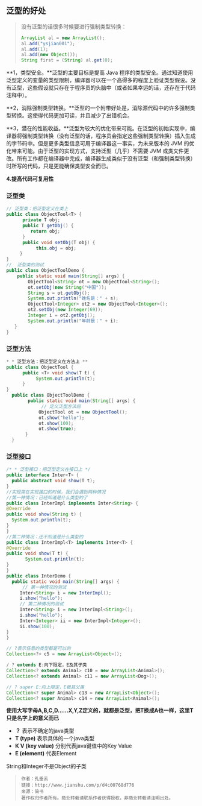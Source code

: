 ## 泛型的好处

> 没有泛型的话很多时候要进行强制类型转换：
>
> ```java
> ArrayList al = new ArrayList();
> al.add("ysjian001");
> al.add(1);
> al.add(new Object());
> String first = (String) al.get(0);
> ```

**1，类型安全。**泛型的主要目标是提高 Java 程序的类型安全。通过知道使用泛型定义的变量的类型限制，编译器可以在一个高得多的程度上验证类型假设。没有泛型，这些假设就只存在于程序员的头脑中（或者如果幸运的话，还存在于代码注释中）。

**2，消除强制类型转换。**泛型的一个附带好处是，消除源代码中的许多强制类型转换。这使得代码更加可读，并且减少了出错机会。

**3，潜在的性能收益。**泛型为较大的优化带来可能。在泛型的初始实现中，编译器将强制类型转换（没有泛型的话，程序员会指定这些强制类型转换）插入生成的字节码中。但是更多类型信息可用于编译器这一事实，为未来版本的 JVM 的优化带来可能。由于泛型的实现方式，支持泛型（几乎）不需要 JVM 或类文件更改。所有工作都在编译器中完成，编译器生成类似于没有泛型（和强制类型转换）时所写的代码，只是更能确保类型安全而已。

**4.提高代码可复用性**

### **泛型类**

```java
// 泛型类：把泛型定义在类上 
public class ObjectTool<T> { 
      private T obj; 
      public T getObj() { 
         return obj; 
      } 
      public void setObj(T obj) { 
           this.obj = obj;
     }
}
//  泛型类的测试 
public class ObjectToolDemo { 
    public static void main(String[] args) { 
        ObjectTool<String> ot = new ObjectTool<String>();    
        ot.setObj(new String("中国")); 
        String s = ot.getObj(); 
        System.out.println("姓名是：" + s); 
        ObjectTool<Integer> ot2 = new ObjectTool<Integer>();    
        ot2.setObj(new Integer(69)); 
        Integer i = ot2.getObj(); 
        System.out.println("年龄是：" + i); 
   }
}
```

### 泛型方法

```java
* * 泛型方法：把泛型定义在方法上 **
public class ObjectTool {  
      public <T> void show(T t) {
           System.out.println(t); 
      }
}
  public class ObjectToolDemo { 
        public static void main(String[] args) { 
             // 定义泛型方法后
            ObjectTool ot = new ObjectTool(); 
            ot.show("hello"); 
            ot.show(100);
            ot.show(true);
       }
  }
```

### 泛型接口

```java
/* * 泛型接口：把泛型定义在接口上 */
public interface Inter<T> { 
  public abstract void show(T t);
}
//实现类在实现接口的时候，我们会遇到两种情况
//第一种情况：已经知道是什么类型的了
public class InterImpl implements Inter<String> { 
@Override 
public void show(String t) { 
  System.out.println(t);
}
}
//第二种情况：还不知道是什么类型的
public class InterImpl<T> implements Inter<T> { 
@Override 
public void show(T t) { 
       System.out.println(t);
}
}
public class InterDemo { 
  public static void main(String[] args) {
      // 第一种情况的测试
     Inter<String> i = new InterImpl(); 
     i.show("hello"); 
     // 第二种情况的测试
     Inter<String> i = new InterImpl<String>(); 
     i.show("hello"); 
     Inter<Integer> ii = new InterImpl<Integer>(); 
     ii.show(100);
}
}
```

```java
// ?表示任意的类型都是可以的
Collection<?> c5 = new ArrayList<Object>();

/ ? extends E:向下限定，E及其子类
Collection<? extends Animal> c10 = new ArrayList<Animal>();
Collection<? extends Animal> c11 = new ArrayList<Dog>();

// ? super E:向上限定，E极其父类
Collection<? super Animal> c13 = new ArrayList<Object>();
Collection<? super Animal> c14 = new ArrayList<Animal>();
```

**使用大写字母A,B,C,D......X,Y,Z定义的，就都是泛型，把T换成A也一样，这里T只是名字上的意义而已**

* **？**
   表示不确定的java类型
* **T \(type\)**
   表示具体的一个java类型
* **K V \(key value\)**
   分别代表java键值中的Key Value
* **E \(element\)**
   代表Element

String和Integer不是Object的子类

> ```
> 作者：孔垂云
> 链接：http://www.jianshu.com/p/d4c00768d776
> 來源：简书
> 著作权归作者所有。商业转载请联系作者获得授权，非商业转载请注明出处。
> ```



